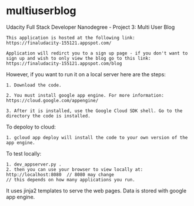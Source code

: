 # multiuserblog
Udacity Full Stack Developer Nanodegree - Project 3: Multi User Blog

    This application is hosted at the following link: https://finaludacity-155121.appspot.com/
    
    Application will redirct you to a sign up page - if you don't want to sign up and wish to only view the blog go to this link:
    https://finaludacity-155121.appspot.com/blog

However, if you want to run it on a local server here are the steps:

    1. Download the code.

    2. You must install google app engine. For more information: https://cloud.google.com/appengine/

    3. After it is installed, use the Google Cloud SDK shell. Go to the directory the code is installed.

To depoloy to cloud:

    1. gcloud app deploy will install the code to your own version of the app engine.

To test locally:

    1. dev_appserver.py .
    2. then you can use your browser to view locally at: http://localhost:8080  // 8080 may change 
    // this depends on how many applications you run.

It uses jinja2 templates to serve the web pages. Data is stored with google app engine. 
